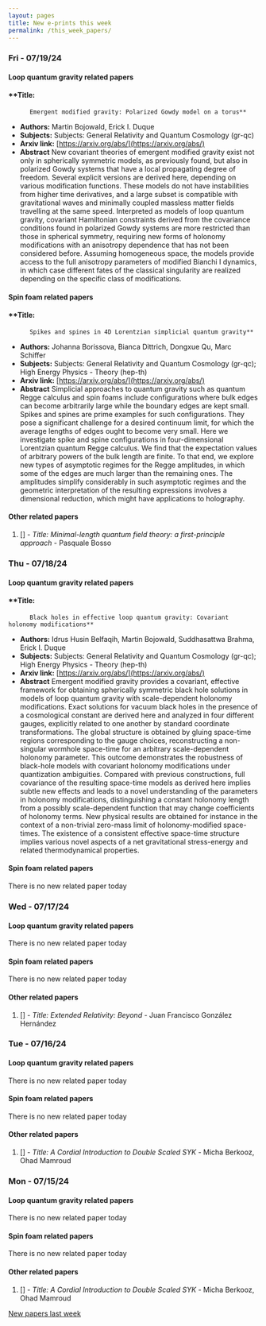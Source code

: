 ```yaml
---
layout: pages
title: New e-prints this week
permalink: /this_week_papers/
---
```




### Fri - 07/19/24

#### Loop quantum gravity related papers

#### **Title:
          Emergent modified gravity: Polarized Gowdy model on a torus**
 - **Authors:** Martin Bojowald, Erick I. Duque
 - **Subjects:** Subjects:
General Relativity and Quantum Cosmology (gr-qc)
 - **Arxiv link:** [https://arxiv.org/abs/](https://arxiv.org/abs/)
 - **Abstract**
 New covariant theories of emergent modified gravity exist not only in spherically symmetric models, as previously found, but also in polarized Gowdy systems that have a local propagating degree of freedom. Several explicit versions are derived here, depending on various modification functions. These models do not have instabilities from higher time derivatives, and a large subset is compatible with gravitational waves and minimally coupled massless matter fields travelling at the same speed. Interpreted as models of loop quantum gravity, covariant Hamiltonian constraints derived from the covariance conditions found in polarized Gowdy systems are more restricted than those in spherical symmetry, requiring new forms of holonomy modifications with an anisotropy dependence that has not been considered before. Assuming homogeneous space, the models provide access to the full anisotropy parameters of modified Bianchi I dynamics, in which case different fates of the classical singularity are realized depending on the specific class of modifications. 

#### Spin foam related papers

#### **Title:
          Spikes and spines in 4D Lorentzian simplicial quantum gravity**
 - **Authors:** Johanna Borissova, Bianca Dittrich, Dongxue Qu, Marc Schiffer
 - **Subjects:** Subjects:
General Relativity and Quantum Cosmology (gr-qc); High Energy Physics - Theory (hep-th)
 - **Arxiv link:** [https://arxiv.org/abs/](https://arxiv.org/abs/)
 - **Abstract**
 Simplicial approaches to quantum gravity such as quantum Regge calculus and spin foams include configurations where bulk edges can become arbitrarily large while the boundary edges are kept small. Spikes and spines are prime examples for such configurations. They pose a significant challenge for a desired continuum limit, for which the average lengths of edges ought to become very small. Here we investigate spike and spine configurations in four-dimensional Lorentzian quantum Regge calculus. We find that the expectation values of arbitrary powers of the bulk length are finite. To that end, we explore new types of asymptotic regimes for the Regge amplitudes, in which some of the edges are much larger than the remaining ones. The amplitudes simplify considerably in such asymptotic regimes and the geometric interpretation of the resulting expressions involves a dimensional reduction, which might have applications to holography. 



#### Other related papers

1. [[]](https://arxiv.org/abs/) - *Title:
          Minimal-length quantum field theory: a first-principle approach* - Pasquale Bosso



### Thu - 07/18/24

#### Loop quantum gravity related papers

#### **Title:
          Black holes in effective loop quantum gravity: Covariant holonomy modifications**
 - **Authors:** Idrus Husin Belfaqih, Martin Bojowald, Suddhasattwa Brahma, Erick I. Duque
 - **Subjects:** Subjects:
General Relativity and Quantum Cosmology (gr-qc); High Energy Physics - Theory (hep-th)
 - **Arxiv link:** [https://arxiv.org/abs/](https://arxiv.org/abs/)
 - **Abstract**
 Emergent modified gravity provides a covariant, effective framework for obtaining spherically symmetric black hole solutions in models of loop quantum gravity with scale-dependent holonomy modifications. Exact solutions for vacuum black holes in the presence of a cosmological constant are derived here and analyzed in four different gauges, explicitly related to one another by standard coordinate transformations. The global structure is obtained by gluing space-time regions corresponding to the gauge choices, reconstructing a non-singular wormhole space-time for an arbitrary scale-dependent holonomy parameter. This outcome demonstrates the robustness of black-hole models with covariant holonomy modifications under quantization ambiguities. Compared with previous constructions, full covariance of the resulting space-time models as derived here implies subtle new effects and leads to a novel understanding of the parameters in holonomy modifications, distinguishing a constant holonomy length from a possibly scale-dependent function that may change coefficients of holonomy terms. New physical results are obtained for instance in the context of a non-trivial zero-mass limit of holonomy-modified space-times. The existence of a consistent effective space-time structure implies various novel aspects of a net gravitational stress-energy and related thermodynamical properties. 

#### Spin foam related papers

There is no new related paper today 

### Wed - 07/17/24

#### Loop quantum gravity related papers

There is no new related paper today 

#### Spin foam related papers

There is no new related paper today 



#### Other related papers

1. [[]](https://arxiv.org/abs/) - *Title:
          Extended Relativity: Beyond* - Juan Francisco González Hernández



### Tue - 07/16/24

#### Loop quantum gravity related papers

There is no new related paper today 

#### Spin foam related papers

There is no new related paper today 



#### Other related papers

1. [[]](https://arxiv.org/abs/) - *Title:
          A Cordial Introduction to Double Scaled SYK* - Micha Berkooz, Ohad Mamroud



### Mon - 07/15/24

#### Loop quantum gravity related papers

There is no new related paper today 

#### Spin foam related papers

There is no new related paper today 



#### Other related papers

1. [[]](https://arxiv.org/abs/) - *Title:
          A Cordial Introduction to Double Scaled SYK* - Micha Berkooz, Ohad Mamroud






[New papers last week]({{site.url}}/archived/weekly/pre-prints/2024/07/15/archived_weekly_papers.html)